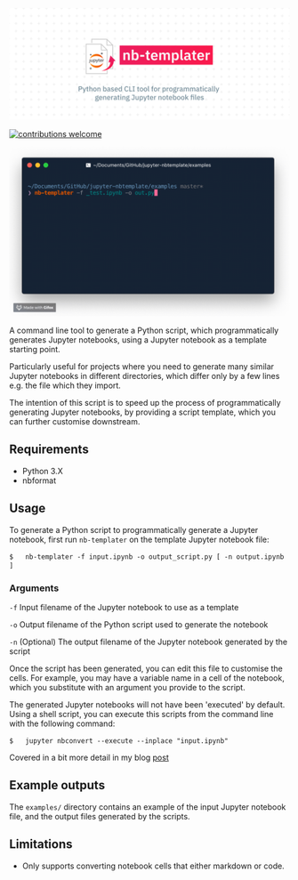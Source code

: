 ![](nb-templater-header.png)

[![contributions welcome](https://img.shields.io/badge/contributions-welcome-brightgreen.svg?style=flat)](https://github.com/ismailuddin/jupyter-nb-templater/issues)

![Tool preview](preview.gif)

A command line tool to generate a Python script, which programmatically generates Jupyter notebooks, using a Jupyter notebook as a template starting point.

Particularly useful for projects where you need to generate many similar Jupyter notebooks in different directories, which differ only by a few lines e.g. the file which they import.

The intention of this script is to speed up the process of programmatically generating Jupyter notebooks, by providing a script template, which you can further customise downstream.

## Requirements
* Python 3.X 
* nbformat

## Usage
To generate a Python script to programmatically generate a Jupyter notebook, first run `nb-templater` on the template Jupyter notebook file:

```shell
$	nb-templater -f input.ipynb -o output_script.py [ -n output.ipynb ]
```

### Arguments
`-f`      Input filename of the Jupyter notebook to use as a template

`-o`      Output filename of the Python script used to generate the notebook

`-n`      (Optional) The output filename of the Jupyter notebook generated by the script

Once the script has been generated, you can edit this file to customise the cells. For example, you may have a variable name in a cell of the notebook, which you substitute with an argument you provide to the script.

The generated Jupyter notebooks will not have been 'executed' by default. Using a shell script, you can execute this scripts from the command line with the following command:

```shell
$   jupyter nbconvert --execute --inplace "input.ipynb"
```

Covered in a bit more detail in my blog [post](https:/ismailuddin.github.io/python/general/2018/09/30/Jupyter-nbtemplater.html)

## Example outputs
The `examples/` directory contains an example of the input Jupyter notebook file, and the output files generated by the scripts.

## Limitations
* Only supports converting notebook cells that either markdown or code. 

